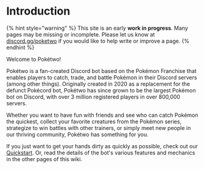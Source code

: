 # Introduction

{% hint style="warning" %}
This site is an early **work in progress**. Many pages may be missing or incomplete. Please let us know at [discord.gg/poketwo](https://discord.gg/poketwo) if you would like to help write or improve a page.
{% endhint %}

Welcome to Pokétwo!

Pokétwo is a fan-created Discord bot based on the Pokémon Franchise that enables players to catch, trade, and battle Pokémon in their Discord servers (among other things). Originally created in 2020 as a replacement for the defunct Pokécord bot, Pokétwo has since grown to be the largest Pokémon bot on Discord, with over 3 million registered players in over 800,000 servers.

Whether you want to have fun with friends and see who can catch Pokémon the quickest, collect your favorite creatures from the Pokémon series, strategize to win battles with other trainers, or simply meet new people in our thriving community, Pokétwo has something for you.

If you just want to get your hands dirty as quickly as possible, check out our [Quickstart](quickstart.md). Or, read the details of the bot's various features and mechanics in the other pages of this wiki.
